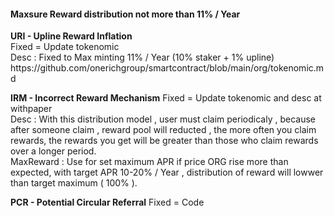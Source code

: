 <h4>Maxsure Reward distribution not more than 11% / Year </h4>
 


<p>
<b>URI - Upline Reward Inflation</b><br>
Fixed = Update tokenomic<br>
Desc : Fixed to Max minting 11% / Year (10% staker + 1% upline)<br>
https://github.com/onerichgroup/smartcontract/blob/main/org/tokenomic.md
</p>

<p>
<b>IRM - Incorrect Reward Mechanism</b>
Fixed = Update tokenomic and desc at withpaper<br>
Desc : With this distribution model , user must claim periodicaly , because after someone claim , reward pool will reducted , the more often you claim rewards, the rewards you get will be greater than those who claim rewards over a longer period.<br>
MaxReward : Use for set maximum APR if price ORG rise more than expected, with target APR 10-20% / Year , distribution of reward will lowwer than target maximum ( 100% ).
</p>

<b>PCR - Potential Circular Referral</b>
Fixed = Code<br>
 <br>
</p>